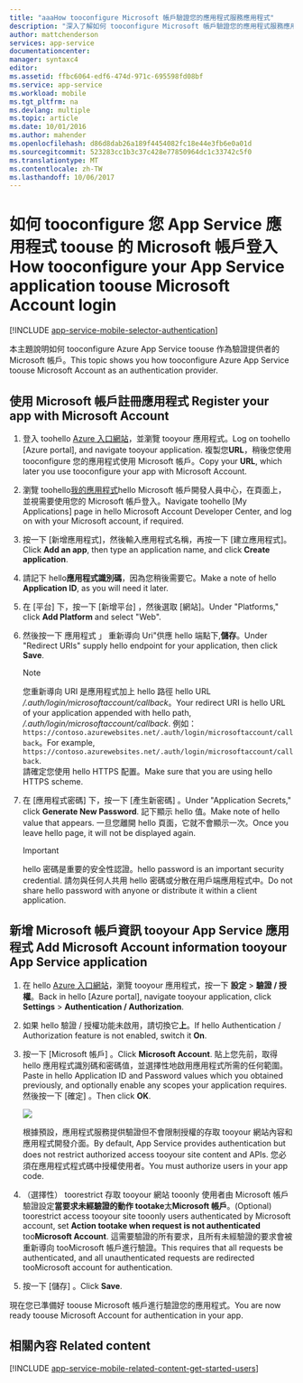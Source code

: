 ```yaml
---
title: "aaaHow tooconfigure Microsoft 帳戶驗證您的應用程式服務應用程式"
description: "深入了解如何 tooconfigure Microsoft 帳戶驗證您的應用程式服務應用程式。"
author: mattchenderson
services: app-service
documentationcenter: 
manager: syntaxc4
editor: 
ms.assetid: ffbc6064-edf6-474d-971c-695598fd08bf
ms.service: app-service
ms.workload: mobile
ms.tgt_pltfrm: na
ms.devlang: multiple
ms.topic: article
ms.date: 10/01/2016
ms.author: mahender
ms.openlocfilehash: d86d8dab26a189f4454082fc18e44e3fb6e0a01d
ms.sourcegitcommit: 523283cc1b3c37c428e77850964dc1c33742c5f0
ms.translationtype: MT
ms.contentlocale: zh-TW
ms.lasthandoff: 10/06/2017
---
```

# <a name="how-tooconfigure-your-app-service-application-toouse-microsoft-account-login"></a><span data-ttu-id="68b77-103">如何 tooconfigure 您 App Service 應用程式 toouse 的 Microsoft 帳戶登入</span><span class="sxs-lookup"><span data-stu-id="68b77-103">How tooconfigure your App Service application toouse Microsoft Account login</span></span>
[!INCLUDE [app-service-mobile-selector-authentication](../../includes/app-service-mobile-selector-authentication.md)]

<span data-ttu-id="68b77-104">本主題說明如何 tooconfigure Azure App Service toouse 作為驗證提供者的 Microsoft 帳戶。</span><span class="sxs-lookup"><span data-stu-id="68b77-104">This topic shows you how tooconfigure Azure App Service toouse Microsoft Account as an authentication provider.</span></span> 

## <span data-ttu-id="68b77-105"><a name="register-microsoft-account"> </a>使用 Microsoft 帳戶註冊應用程式</span><span class="sxs-lookup"><span data-stu-id="68b77-105"><a name="register-microsoft-account"> </a>Register your app with Microsoft Account</span></span>
1. <span data-ttu-id="68b77-106">登入 toohello [Azure 入口網站]，並瀏覽 tooyour 應用程式。</span><span class="sxs-lookup"><span data-stu-id="68b77-106">Log on toohello [Azure portal], and navigate tooyour application.</span></span> <span data-ttu-id="68b77-107">複製您**URL**，稍後您使用 tooconfigure 您的應用程式使用 Microsoft 帳戶。</span><span class="sxs-lookup"><span data-stu-id="68b77-107">Copy your **URL**, which later you use tooconfigure your app with Microsoft Account.</span></span>
2. <span data-ttu-id="68b77-108">瀏覽 toohello[我的應用程式]hello Microsoft 帳戶開發人員中心，在頁面上，並視需要使用您的 Microsoft 帳戶登入。</span><span class="sxs-lookup"><span data-stu-id="68b77-108">Navigate toohello [My Applications] page in hello Microsoft Account Developer Center, and log on with your Microsoft account, if required.</span></span>
3. <span data-ttu-id="68b77-109">按一下 [新增應用程式]，然後輸入應用程式名稱，再按一下 [建立應用程式]。</span><span class="sxs-lookup"><span data-stu-id="68b77-109">Click **Add an app**, then type an application name, and click **Create application**.</span></span>
4. <span data-ttu-id="68b77-110">請記下 hello**應用程式識別碼**，因為您稍後需要它。</span><span class="sxs-lookup"><span data-stu-id="68b77-110">Make a note of hello **Application ID**, as you will need it later.</span></span> 
5. <span data-ttu-id="68b77-111">在 [平台] 下，按一下 [新增平台]  ，然後選取 [網站]。</span><span class="sxs-lookup"><span data-stu-id="68b77-111">Under "Platforms," click **Add Platform** and select "Web".</span></span>
6. <span data-ttu-id="68b77-112">然後按一下 應用程式 」 重新導向 Uri"供應 hello 端點下,**儲存**。</span><span class="sxs-lookup"><span data-stu-id="68b77-112">Under "Redirect URIs" supply hello endpoint for your application, then click **Save**.</span></span> 
   
   > [!NOTE]
   > <span data-ttu-id="68b77-113">您重新導向 URI 是應用程式加上 hello 路徑 hello URL */.auth/login/microsoftaccount/callback*。</span><span class="sxs-lookup"><span data-stu-id="68b77-113">Your redirect URI is hello URL of your application appended with hello path, */.auth/login/microsoftaccount/callback*.</span></span> <span data-ttu-id="68b77-114">例如： `https://contoso.azurewebsites.net/.auth/login/microsoftaccount/callback`。</span><span class="sxs-lookup"><span data-stu-id="68b77-114">For example, `https://contoso.azurewebsites.net/.auth/login/microsoftaccount/callback`.</span></span>   
   > <span data-ttu-id="68b77-115">請確定您使用 hello HTTPS 配置。</span><span class="sxs-lookup"><span data-stu-id="68b77-115">Make sure that you are using hello HTTPS scheme.</span></span>
   
7. <span data-ttu-id="68b77-116">在 [應用程式密碼] 下，按一下 [產生新密碼] 。</span><span class="sxs-lookup"><span data-stu-id="68b77-116">Under "Application Secrets," click **Generate New Password**.</span></span> <span data-ttu-id="68b77-117">記下顯示 hello 值。</span><span class="sxs-lookup"><span data-stu-id="68b77-117">Make note of hello value that appears.</span></span> <span data-ttu-id="68b77-118">一旦您離開 hello 頁面，它就不會顯示一次。</span><span class="sxs-lookup"><span data-stu-id="68b77-118">Once you leave hello page, it will not be displayed again.</span></span>

    > [!IMPORTANT]
    > <span data-ttu-id="68b77-119">hello 密碼是重要的安全性認證。</span><span class="sxs-lookup"><span data-stu-id="68b77-119">hello password is an important security credential.</span></span> <span data-ttu-id="68b77-120">請勿與任何人共用 hello 密碼或分散在用戶端應用程式中。</span><span class="sxs-lookup"><span data-stu-id="68b77-120">Do not share hello password with anyone or distribute it within a client application.</span></span>

## <span data-ttu-id="68b77-121"><a name="secrets"></a>新增 Microsoft 帳戶資訊 tooyour App Service 應用程式</span><span class="sxs-lookup"><span data-stu-id="68b77-121"><a name="secrets"> </a>Add Microsoft Account information tooyour App Service application</span></span>
1. <span data-ttu-id="68b77-122">在 hello [Azure 入口網站]，瀏覽 tooyour 應用程式，按一下 **設定** > **驗證 / 授權**。</span><span class="sxs-lookup"><span data-stu-id="68b77-122">Back in hello [Azure portal], navigate tooyour application, click **Settings** > **Authentication / Authorization**.</span></span>
2. <span data-ttu-id="68b77-123">如果 hello 驗證 / 授權功能未啟用，請切換它**上**。</span><span class="sxs-lookup"><span data-stu-id="68b77-123">If hello Authentication / Authorization feature is not enabled, switch it **On**.</span></span>
3. <span data-ttu-id="68b77-124">按一下 [Microsoft 帳戶] 。</span><span class="sxs-lookup"><span data-stu-id="68b77-124">Click **Microsoft Account**.</span></span> <span data-ttu-id="68b77-125">貼上您先前，取得 hello 應用程式識別碼和密碼值，並選擇性地啟用應用程式所需的任何範圍。</span><span class="sxs-lookup"><span data-stu-id="68b77-125">Paste in hello Application ID and Password values which you obtained previously, and optionally enable any scopes your application requires.</span></span> <span data-ttu-id="68b77-126">然後按一下 [確定] 。</span><span class="sxs-lookup"><span data-stu-id="68b77-126">Then click **OK**.</span></span>
   
    ![][1]
   
    <span data-ttu-id="68b77-127">根據預設，應用程式服務提供驗證但不會限制授權的存取 tooyour 網站內容和應用程式開發介面。</span><span class="sxs-lookup"><span data-stu-id="68b77-127">By default, App Service provides authentication but does not restrict authorized access tooyour site content and APIs.</span></span> <span data-ttu-id="68b77-128">您必須在應用程式程式碼中授權使用者。</span><span class="sxs-lookup"><span data-stu-id="68b77-128">You must authorize users in your app code.</span></span>
4. <span data-ttu-id="68b77-129">（選擇性） toorestrict 存取 tooyour 網站 tooonly 使用者由 Microsoft 帳戶驗證設定**當要求未經驗證的動作 tootake**太**Microsoft 帳戶**。</span><span class="sxs-lookup"><span data-stu-id="68b77-129">(Optional) toorestrict access tooyour site tooonly users authenticated by Microsoft account, set **Action tootake when request is not authenticated** too**Microsoft Account**.</span></span> <span data-ttu-id="68b77-130">這需要驗證的所有要求，且所有未經驗證的要求會被重新導向 tooMicrosoft 帳戶進行驗證。</span><span class="sxs-lookup"><span data-stu-id="68b77-130">This requires that all requests be authenticated, and all unauthenticated requests are redirected tooMicrosoft account for authentication.</span></span>
5. <span data-ttu-id="68b77-131">按一下 [儲存] 。</span><span class="sxs-lookup"><span data-stu-id="68b77-131">Click **Save**.</span></span>

<span data-ttu-id="68b77-132">現在您已準備好 toouse Microsoft 帳戶進行驗證您的應用程式。</span><span class="sxs-lookup"><span data-stu-id="68b77-132">You are now ready toouse Microsoft Account for authentication in your app.</span></span>

## <span data-ttu-id="68b77-133"><a name="related-content"> </a>相關內容</span><span class="sxs-lookup"><span data-stu-id="68b77-133"><a name="related-content"> </a>Related content</span></span>
[!INCLUDE [app-service-mobile-related-content-get-started-users](../../includes/app-service-mobile-related-content-get-started-users.md)]

<!-- Images. -->

[0]: ./media/app-service-mobile-how-to-configure-microsoft-authentication/app-service-microsoftaccount-redirect.png
[1]: ./media/app-service-mobile-how-to-configure-microsoft-authentication/mobile-app-microsoftaccount-settings.png

<!-- URLs. -->

[我的應用程式]: http://go.microsoft.com/fwlink/p/?LinkId=262039
[Azure 入口網站]: https://portal.azure.com/
